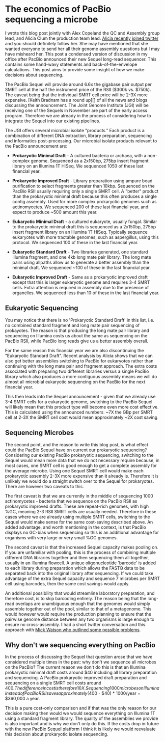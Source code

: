 # The economics of PacBio sequencing a microbe

I wrote this blog post jointly with Alex Copeland the QC and Assembly group
lead, and Alicia Clum the production team lead. [Alicia recently joined
twitter][Alicia] and you should definitely follow her. She may have mentioned
that she wanted everyone to send her all their genome assembly questions but I
may have misheard her. This post a condensed version of discussion in my office
after PacBio announced their new Sequel long-read sequencer. This contains some
hand-wavy statements and back-of-the-envelope calculations. This post aims to
provide some insight of how we make decisions about sequencing.

[Alicia]: https://twitter.com/alicia_clum

The PacBio Sequel will provide around 6.6x the gigabase pair output per SMRT
cell at the half the instrument price of the RSII ($300k vs. $750k). The caveat
being that the individual SMRT cell price will be 2-3X more expensive. [Keith
Bradnam has a round up][] of all the news and blogs discussing the
announcement. The Joint Genome Institute (JGI) will be receiving one of the
Sequels in November are part of the early access program. Therefore we are
already in the process of considering how to integrate the Sequel into our
existing pipelines.

[Keith Bradnam]: http://www.acgt.me/blog/2015/10/1/who-is-saying-what-about-the-new-pacbio-sequel-system

The JGI offers several microbial isolate "products." Each product is a
combination of different DNA extraction, library preparation, sequencing and
informatics post-processing. Our microbial isolate products relevant to the
PacBio announcement are:

  * **Prokaryotic Minimal Draft** - A cultured bacteria or archaea, with a
    non-complex genome. Sequenced as a 2x150bp, 275bp insert fragment library
    on an Illumina 1T HiSeq. We sequenced 1050 of these last financial year.

  * **Prokaryotic Improved Draft** - Library preparation using ampure bead
    purification to select fragments greater than 10kbp. Sequenced on the
    PacBio RSII usually requiring only a single SMRT cell. A "better" product
    than the prokaryotic minimal draft because this often produces a single
    contig assembly. Used for more complex prokaryotic genomes such as
    actinomycetes. We sequenced 200 of these last financial year, and expect to
    produce ~500 amount this year.

  * **Eukaryotic Minimal Draft** - a cultured eukaryote, usually fungal.
    Similar to the prokaryotic minimal draft this is sequenced as a 2x150bp,
    275bp insert fragment library on an Illumina 1T HiSeq. Typically sequence
    eukaryotes with more tractable genomes, such as aspergillus, using this
    protocol. We sequenced 100 of these in the last financial year.

  * **Eukaryotic Standard Draft** - Two libraries generated, one standard
    Illumina fragment, and one 4kb long mate pair library. The long mate pairs
    using allpaths allow us to generate a better assembly than the minimal
    draft. We sequenced ~100 of these in the last financial year.

  * **Eukaryotic Improved Draft** - Same as a prokaryotic improved draft except
    that this is larger eukaryotic genome and requires 3-4 SMRT cells. Extra
    attention is required in assembly due to the presence of organelles. We
    sequenced less than 10 of these in the last financial year.

## Eukaryotic Sequencing

You may notice that there is no 'Prokaryotic Standard Draft' in this list, i.e.
no combined standard fragment and long mate pair sequencing of prokayotes. The
reason is that producing the long mate pair library and sequencing on Illumina
costs us about the same as sequencing on the PacBio RSII, while PacBio long
reads give us a better assembly overall.

For the same reason this financial year we are also discontinuing the
"Eukaryotic Standard Draft". Recent analysis by Alicia shows that we can also
get better assemblies switching to PacBio for eukaryotes rather than continuing
with the long mate pair and fragment approach. The extra costs associated with
preparing two different libraries versus a single PacBio library which also
produces a more contiguous assembly means we will do almost all microbial
eukaryotic sequencing on the PacBio for the next financial year.

This then leads into the Sequel announcement - given that we already use 3-4
SMRT cells for a eukaryotic genome, switching to the PacBio Sequel will likely
mean that this product type will become even more cost effective. This is
calculated using the announced numbers: ~7X the GBp per SMRT cell at 2-3X the
SMRT cell cost would mean approximately ~2X cost saving.

## Sequencing Microbes

The second point, and the reason to write this blog post, is what effect could
the PacBio Sequel have on current our prokaryotic sequencing? Considering our
existing PacBio prokaryotic sequencing, switching to the Sequel would mean more
data that we do not necessary require because, in most cases, one SMRT cell is
good enough to get a complete assembly for the average microbe. Using one
Sequel SMRT cell would make each prokaryotic assembly 2-3X more expensive than
it already is. Therefore it is unlikely we would do a straight switch over to
the Sequel for prokaryotes. There are however two caveats to this.

The first caveat is that we are currently in the middle of sequencing 1000
actinomycetes - bacteria that we sequence on the PacBio RSII as prokaryotic
improved drafts. These are repeat-rich genomes, with high %GC, meaning 2-3 RSII
SMRT cells are usually needed. Therefore in these cases where we are already
using multiple SMRT cells, switching to the Sequel would make sense for the
same cost-saving described above. An added advantage, and worth mentioning in
the context, is that PacBio displays no GC-bias when sequencing so this is an
additional advantage for organisms with very large or very small %GC genomes.

The second caveat is that the increased Sequel capacity makes pooling on. If
you are unfamiliar with pooling, this is the process of combining multiple
different DNA libraries together and then sequencing them all together, usually
in an Illumina flowcell. A unique oligonucleotide 'barcode' is added to each
library during preparation which allows the FASTQ data to be separated back
into the original library after sequencing. If we could take advantage of the
extra Sequel capacity and sequence 7 microbes per SMRT cell using barcodes,
then the same cost savings would apply.

An additional possibility that would streamline laboratory preparation, and
therefore cost, is to skip barcoding entirely. The reason being that the
long-read overlaps are unambiguous enough that the genomes would simply
assemble together out of the pool, similar to that of a metagenome. This would
however would require the production planning to ensure that the pairwise
genome distance between any two organisms is large enough to ensure no
cross-assembly. I had a short twitter conversation and this approach with [Mick
Watson who outlined some possible problems][problems].

[problems]: https://twitter.com/bioinformatics/status/650391667741069312

## Why don't we sequencing everything on PacBio

In the process of discussing the Sequel that question arose that we have
considered multiple times in the past: why don't we sequence all microbes on
the PacBio? The current reason we don't do this is that an Illumina prokaryotic
minimal draft costs around $40 including all library preparation and
sequencing. A PacBio prokaryotic improved draft preparation and sequencing on a
single SMRT cell costs around $400. The difference in cost is therefore 10X.
Sequencing 1000 microbes on Illumina instead of PacBio RSII saves approximately
($400 - $40) * 1000/year = $360,000 a year.

This is a pure cost-only comparison and if that was the only reason for our
decision making then would we would sequence everything on Illumina 1T using a
standard fragment library. The quality of the assemblies we provide is also
important and is why we don't only do this. If the costs drop in future with
the new PacBio Sequel platform I think it is likely we would reevaluate this
decision about prokaryotic isolate sequencing.
